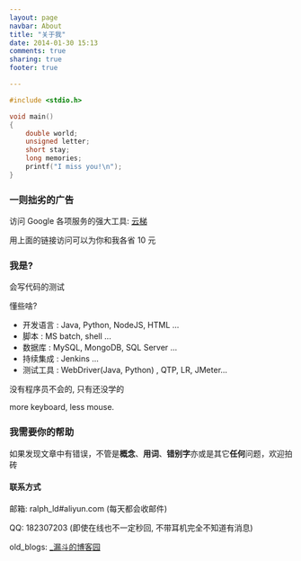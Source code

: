 ```yaml
---
layout: page
navbar: About
title: "关于我"
date: 2014-01-30 15:13
comments: true
sharing: true
footer: true

---
```


```c just a segment
#include <stdio.h>

void main()
{
	double world;
	unsigned letter;
	short stay;
	long memories;
	printf("I miss you!\n");
}
```

### 一则拙劣的广告

访问 Google 各项服务的强大工具: [云梯](http://ugetvpn.com/?r=694b573a7aadd55a)

用上面的链接访问可以为你和我各省 10 元

### 我是?
会写代码的测试

懂些啥?    

* 开发语言 : Java, Python, NodeJS, HTML ...    
* 脚本     : MS batch, shell ...
* 数据库   : MySQL, MongoDB, SQL Server ...    
* 持续集成 : Jenkins ...    
* 测试工具 : WebDriver(Java, Python) , QTP, LR, JMeter...

没有程序员不会的, 只有还没学的

more keyboard, less mouse.

### 我需要你的帮助

如果发现文章中有错误，不管是**概念**、**用词**、**错别字**亦或是其它**任何**问题，欢迎拍砖

#### 联系方式

邮箱: ralph\_ld#aliyun.com (每天都会收邮件)

QQ: 182307203 (即使在线也不一定秒回, 不带耳机完全不知道有消息)

old\_blogs: [\_漏斗的博客园](http://www.cnblogs.com/Ralph-Wang/)

